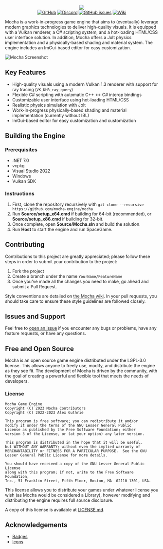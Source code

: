 <p align="center">
    <img src="https://user-images.githubusercontent.com/12881812/210671438-4d622459-fc1b-4164-ba8a-932dd2926524.png" />
    <br>
    <a href="https://github.com/mocha-engine/mocha/blob/master/LICENSE.md"><img alt="GitHub" src="https://img.shields.io/github/license/mocha-engine/mocha"></a>
    <a href="https://discord.gg/SDP4R6Wsza"><img alt="Discord" src="https://img.shields.io/discord/1051715074043150336"></a>
    <a href="https://github.com/mocha-engine/mocha/issues"><img alt="GitHub issues" src="https://img.shields.io/github/issues/mocha-engine/mocha"></a>
    <a href="https://wiki.getmocha.org/index.php/Main_Page"><img alt="Wiki" src="https://img.shields.io/badge/wiki-click%20here-blue"></a>
</p>

Mocha is a work-in-progress game engine that aims to (eventually) leverage modern graphics technologies to deliver high-quality visuals. It is equipped with a Vulkan renderer, a C# scripting system, and a hot-loading HTML/CSS user interface solution. In addition, Mocha offers a Jolt physics implementation and a physically-based shading and material system. The engine includes an ImGui-based editor for easy customization.

![Mocha Screenshot](https://user-images.githubusercontent.com/12881812/210655312-1e0d25a1-e4bf-49d9-943b-f88f932f7e08.png)

## Key Features

- High-quality visuals using a modern Vulkan 1.3 renderer with support for ray tracing (`VK_KHR_ray_query`)
- Flexible C# scripting with automatic C++ <-> C# interop bindings
- Customizable user interface using hot-loading HTML/CSS
- Realistic physics simulation with Jolt
- Work-in-progress physically-based shading and material implementation (currently without IBL)
- ImGui-based editor for easy customization and customization

## Building the Engine

### Prerequisites

- .NET 7.0
- vcpkg
- Visual Studio 2022
- Windows
- Vulkan SDK

### Instructions

1. First, clone the repository recursively with `git clone --recursive https://github.com/mocha-engine/mocha`
2. Run **Source/setup_x64.cmd** if building for 64-bit (recommended), or **Source/setup_x86.cmd** if building for 32-bit.
3. Once complete, open **Source/Mocha.sln** and build the solution.
4. Run **Host** to start the engine and run SpaceGame.

## Contributing

Contributions to this project are greatly appreciated; please follow these steps in order to submit your contribution to the project:

1. Fork the project
2. Create a branch under the name `YourName/FeatureName`
3. Once you've made all the changes you need to make, go ahead and submit a Pull Request.

Style conventions are detailed on [the Mocha wiki](https://wiki.getmocha.org/index.php/Style_Guidelines). In your pull requests, you should take care to ensure these style guidelines are followed closely.

## Issues and Support

Feel free to [open an issue](https://github.com/mocha-engine/mocha/issues/new) if you encounter any bugs or problems, have any feature requests, or have any questions.

## Free and Open Source

Mocha is an open source game engine distributed under the LGPL-3.0 license. This allows anyone to freely use, modify, and distribute the engine as they see fit. The development of Mocha is driven by the community, with the goal of creating a powerful and flexible tool that meets the needs of developers.

### License

```
Mocha Game Engine
Copyright (C) 2023 Mocha Contributors
Copyright (C) 2022-2023 Alex Guthrie

This program is free software; you can redistribute it and/or
modify it under the terms of the GNU Lesser General Public
License as published by the Free Software Foundation; either
version 3 of the License, or (at your option) any later version.

This program is distributed in the hope that it will be useful,
but WITHOUT ANY WARRANTY; without even the implied warranty of
MERCHANTABILITY or FITNESS FOR A PARTICULAR PURPOSE.  See the GNU
Lesser General Public License for more details.

You should have received a copy of the GNU Lesser General Public License
along with this program; if not, write to the Free Software Foundation,
Inc., 51 Franklin Street, Fifth Floor, Boston, MA  02110-1301, USA.
```

This license allows you to distribute your games under whatever license you wish (as Mocha would be considered a Library), however modifying and distributing the engine requires full source disclosure.

A copy of this license is available at [LICENSE.md](https://github.com/mocha-engine/mocha/blob/master/LICENSE.md).

## Acknowledgements
* [Badges](https://shields.io)
* [Icons](https://www.flaticon.com/)
